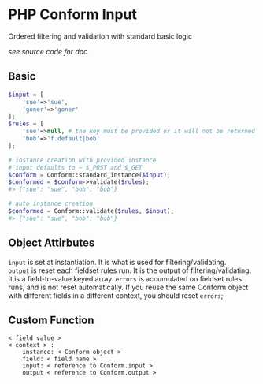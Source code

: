 # PHP Conform Input
Ordered filtering and validation with standard basic logic

_see source code for doc_

## Basic
```php
$input = [
	'sue'=>'sue',
	'goner'=>'goner'
];
$rules = [
	'sue'=>null, # the key must be provided or it will not be returned in the `conformed` array even if it is in the input
	'bob'=>'f.default|bob'
];

# instance creation with provided instance
# input defaults to ~ $_POST and $_GET
$conform = Conform::standard_instance($input);
$conformed = $conform->validate($rules);
#> {"sue": "sue", "bob": "bob"}

# auto instance creation
$conformed = Conform::validate($rules, $input);
#> {"sue": "sue", "bob": "bob"}
```

## Object Attirbutes
`input` is set at instantiation.  It is what is used for filtering/validating.  
`output` is reset each fieldset rules run.  It is the output of filtering/validating. It is a field-to-value keyed array.
`errors` is accumulated on fieldset rules runs, and is not reset automatically.  If you reuse the same Conform object with different fields in a different context, you should reset  `errors`;


## Custom Function
```
< field value >
< context > :
	instance: < Conform object >
	field: < field name >
	input: < reference to Conform.input >
	output < reference to Conform.output >
```
